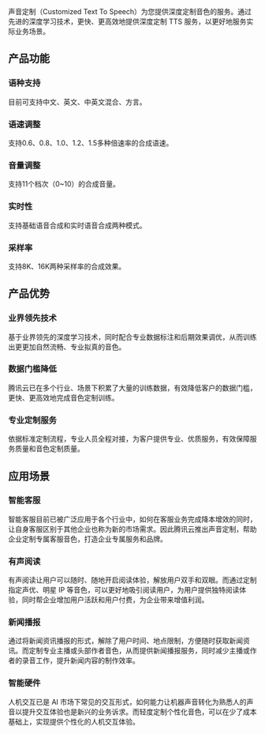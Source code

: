 声音定制（Customized Text To Speech）为您提供深度定制音色的服务。通过先进的深度学习技术，更快、更高效地提供深度定制 TTS 服务，以更好地服务实际业务场景。

## 产品功能

### 语种支持

目前可支持中文、英文、中英文混合、方言。

### 语速调整

支持0.6、0.8、1.0、1.2、1.5多种倍速率的合成语速。

### 音量调整

支持11个档次（0~10）的合成音量。

### 实时性

支持基础语音合成和实时语音合成两种模式。

### 采样率

支持8K、16K两种采样率的合成效果。

## 产品优势

### 业界领先技术

基于业界领先的深度学习技术，同时配合专业数据标注和后期效果调优，从而训练出更更加自然流畅、专业拟真的音色。

### 数据门槛降低

腾讯云已在多个行业、场景下积累了大量的训练数据，有效降低客户的数据门槛，更快、更高效地完成音色定制训练。

### 专业定制服务

依据标准定制流程，专业人员全程对接，为客户提供专业、优质服务，有效保障服务质量和音色定制质量。

## 应用场景

### 智能客服

智能客服目前已被广泛应用于各个行业中，如何在客服业务完成降本增效的同时，让自身客服区别于其他企业也称为新的市场需求。因此腾讯云推出声音定制，帮助企业定制专属客服音色，打造企业专属服务和品牌。

### 有声阅读

有声阅读让用户可以随时、随地开启阅读体验，解放用户双手和双眼。而通过定制指定声优、明星 IP 等音色，可以更好地吸引阅读用户，为用户提供独特阅读体验，同时帮企业增加用户活跃和用户付费，为企业带来增值利润。

### 新闻播报

通过将新闻资讯播报的形式，解除了用户时间、地点限制，方便随时获取新闻资讯。而定制专业主播或头部作者音色，从而提供新闻播报服务，同时减少主播或作者的录音工作，提升新闻内容的制作效率。

### 智能硬件

人机交互已是 AI 市场下常见的交互形式，如何能力让机器声音转化为熟悉人的声音以提升交互体验也是新兴的业务诉求。而轻度定制个性化音色，可以在少了成本基础上，实现提供个性化的人机交互体验。

